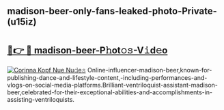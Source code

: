 ## madison-beer-only-fans​-leaked-photo​-Private-(u15iz)


# <h2><a href="https://mediaupload.pro?title=madison-beer&ref=git">🔗👉 🔴 madison-beer-P𝚑ot𝚘𝚜-V𝚒d𝚎o</a></h2>

[![Corinna Kopf Nue Nu𝚍e𝚜](https://i.imgur.com/0qMVB7G.gif)](https://mediaupload.pro?title=madison-beer&ref=git)
Online-influencer-madison-beer,known-for-publishing-dance-and-lifestyle-content,-including-performances-and-vlogs-on-social-media-platforms.Brilliant-ventriloquist-assistant-madison-beer,celebrated-for-their-exceptional-abilities-and-accomplishments-in-assisting-ventriloquists.  